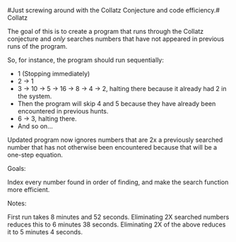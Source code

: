 #Just screwing around with the Collatz Conjecture and code efficiency.# Collatz


The goal of this is to create a program that runs through the Collatz conjecture and *only* searches numbers that have not appeared in previous runs of the program.

So, for instance, the program should run sequentially:

- 1 (Stopping immediately)
- 2 -> 1 
- 3 -> 10 -> 5 -> 16 -> 8 -> 4 -> 2, halting there because it already had 2 in the system.
- Then the program will skip 4 and 5 because they have already been encountered in previous hunts.
- 6 -> 3, halting there. 
- And so on...


Updated program now ignores numbers that are 2x a previously searched number that has not otherwise been encountered because that will be a one-step equation. 

Goals:

Index every number found in order of finding, and make the search function more efficient.

Notes:

First run takes 8 minutes and 52 seconds.
Eliminating 2X searched numbers reduces this to 6 minutes 38 seconds.
Eliminating 2X of the above reduces it to 5 minutes 4 seconds. 

